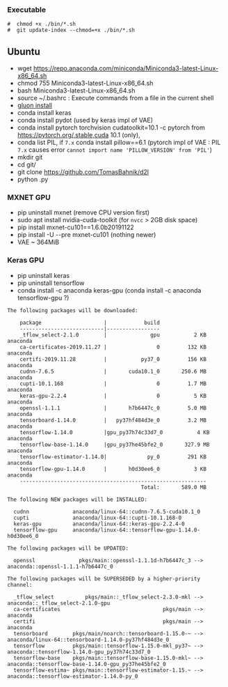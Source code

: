### Executable
```text
#  chmod +x ./bin/*.sh
#  git update-index --chmod=+x ./bin/*.sh
```
## Ubuntu
   * wget https://repo.anaconda.com/miniconda/Miniconda3-latest-Linux-x86_64.sh
   * chmod 755 Miniconda3-latest-Linux-x86_64.sh
   * bash Miniconda3-latest-Linux-x86_64.sh
   * source ~/.bashrc : Execute commands from a file in the current shell
   * [gluon install](../bin/gluon.sh)
   * conda install keras
   * conda install pydot (used by keras impl of VAE)
   * conda install pytorch torchvision cudatoolkit=10.1 -c pytorch
     from https://pytorch.org/,stable,cuda 10.1 (only),
   * conda list PIL, if `7.x` conda install pillow==6.1
     (pytorch impl of VAE : PIL `7.x` causes error `cannot import name 'PILLOW_VERSION' from 'PIL'`)   
   * mkdir git
   * cd git/
   * git clone https://github.com/TomasBahnik/d2l
   * python <file>.py

### MXNET GPU
   * pip uninstall mxnet (remove CPU version first) 
   * sudo apt install nvidia-cuda-toolkit (for `nvcc` > 2GB disk space)
   * pip install mxnet-cu101==1.6.0b20191122
   * pip install -U --pre mxnet-cu101 (nothing newer)
   * VAE ~ 364MiB
   
### Keras GPU
   * pip uninstall keras
   * pip uninstall tensorflow
   * conda install -c anaconda keras-gpu (conda install -c anaconda tensorflow-gpu ?)

```text
The following packages will be downloaded:

    package                    |            build
    ---------------------------|-----------------
    _tflow_select-2.1.0        |              gpu           2 KB  anaconda
    ca-certificates-2019.11.27 |                0         132 KB  anaconda
    certifi-2019.11.28         |           py37_0         156 KB  anaconda
    cudnn-7.6.5                |       cuda10.1_0       250.6 MB  anaconda
    cupti-10.1.168             |                0         1.7 MB  anaconda
    keras-gpu-2.2.4            |                0           5 KB  anaconda
    openssl-1.1.1              |       h7b6447c_0         5.0 MB  anaconda
    tensorboard-1.14.0         |   py37hf484d3e_0         3.2 MB  anaconda
    tensorflow-1.14.0          |gpu_py37h74c33d7_0           4 KB  anaconda
    tensorflow-base-1.14.0     |gpu_py37he45bfe2_0       327.9 MB  anaconda
    tensorflow-estimator-1.14.0|             py_0         291 KB  anaconda
    tensorflow-gpu-1.14.0      |       h0d30ee6_0           3 KB  anaconda
    ------------------------------------------------------------
                                           Total:       589.0 MB

The following NEW packages will be INSTALLED:

  cudnn              anaconda/linux-64::cudnn-7.6.5-cuda10.1_0
  cupti              anaconda/linux-64::cupti-10.1.168-0
  keras-gpu          anaconda/linux-64::keras-gpu-2.2.4-0
  tensorflow-gpu     anaconda/linux-64::tensorflow-gpu-1.14.0-h0d30ee6_0

The following packages will be UPDATED:

  openssl              pkgs/main::openssl-1.1.1d-h7b6447c_3 --> anaconda::openssl-1.1.1-h7b6447c_0

The following packages will be SUPERSEDED by a higher-priority channel:

  _tflow_select          pkgs/main::_tflow_select-2.3.0-mkl --> anaconda::_tflow_select-2.1.0-gpu
  ca-certificates                                 pkgs/main --> anaconda
  certifi                                         pkgs/main --> anaconda
  tensorboard        pkgs/main/noarch::tensorboard-1.15.0-~ --> anaconda/linux-64::tensorboard-1.14.0-py37hf484d3e_0
  tensorflow         pkgs/main::tensorflow-1.15.0-mkl_py37~ --> anaconda::tensorflow-1.14.0-gpu_py37h74c33d7_0
  tensorflow-base    pkgs/main::tensorflow-base-1.15.0-mkl~ --> anaconda::tensorflow-base-1.14.0-gpu_py37he45bfe2_0
  tensorflow-estima~ pkgs/main::tensorflow-estimator-1.15.~ --> anaconda::tensorflow-estimator-1.14.0-py_0

```
